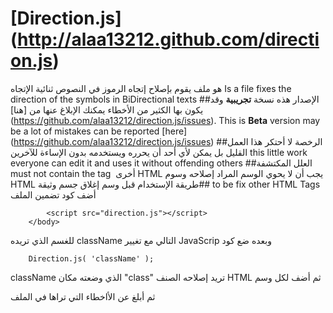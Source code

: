[Direction.js] (http://alaa13212.github.com/direction.js)
============
هو ملف يقوم بإصلاح إتجاه الرموز في النصوص ثنائية الإتجاه
Is a file fixes the direction of the symbols in BiDirectional texts
##الإصدار
هذه نسخة **تجريبية** وقد يكون بها الكثير من الأخطاء يمكنك الإبلاغ عنها من [هنا] (https://github.com/alaa13212/direction.js/issues).
This is **Beta** version may be a lot of mistakes can be reported [here] (https://github.com/alaa13212/direction.js/issues)
##الرخصة
لا أحتكر هذا العمل القليل بل يمكن لأي أحد أن يحرره ويستخدمه بدون الإساءة للآخرين
this little work everyone can edit it and uses it without offending others
##العلل المكتشفة
‫يجب أن لا يحوي الوسم المراد إصلاحه وسوم HTML أخرى
‫ must not contain the tag to be fix other HTML Tags
##طريقة الإستخدام
‫قبل وسم إغلاق جسم وثيقة HTML أضف كود تضمين الملف
```
		<script src="direction.js"></script>
	</body>
```
‫وبعده ضع كود JavaScrip التالي مع تغيير className للغسم الذي تريده
```
	Direction.js( 'className' );
```
‫ثم أضف لكل وسم HTML تريد إصلاحه الصنف "class" الذي وضعته مكان className


ثم أبلغ عن الأاخطاء التي تراها في الملف
